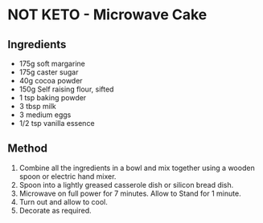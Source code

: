 # NOT KETO - Microwave Cake

## Ingredients

- 175g soft margarine
- 175g caster sugar
- 40g cocoa powder
- 150g Self raising flour, sifted
- 1 tsp baking powder
- 3 tbsp milk
- 3 medium eggs
- 1/2 tsp vanilla essence

## Method

1. Combine all the ingredients in a bowl and mix together using a wooden spoon or electric hand mixer.
2. Spoon into a lightly greased casserole dish or silicon bread dish.
3. Microwave on full power for 7 minutes. Allow to Stand for 1 minute.
4. Turn out and allow to cool.
5. Decorate as required.
